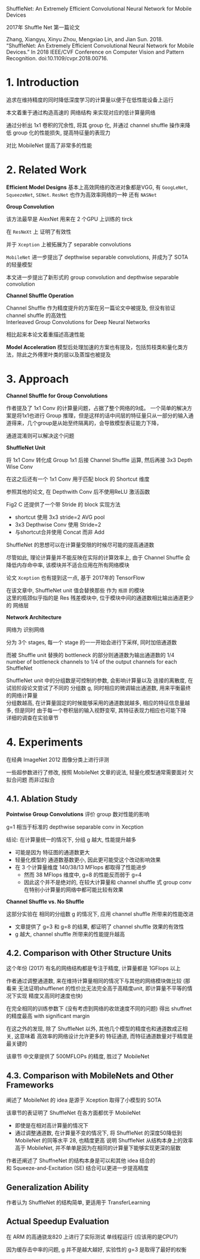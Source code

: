 ShuffleNet: An Extremely Efficient Convolutional Neural Network for Mobile Devices

2017年
Shuffle Net 第一篇论文

Zhang, Xiangyu, Xinyu Zhou, Mengxiao Lin, and Jian Sun. 2018.
“ShuffleNet: An Extremely Efficient Convolutional Neural Network for Mobile Devices.” In 2018 IEEE/CVF Conference on Computer Vision and Pattern Recognition. doi:10.1109/cvpr.2018.00716.

# 1. Introduction

追求在维持精度的同时降低深度学习的计算量以便于在低性能设备上运行  

本文着重于通过构造高速的 网络结构 来实现对应的低计算量网络  

通过分析出 1x1 卷积的冗余性, 将其 group 化, 并通过 channel shuffle 操作来降低 group 化的性能损失, 提高特征量的表现力  

对比 MobileNet 提高了非常多的性能  

# 2. Related Work

**Efficient Model Designs**
基本上高效网络的改进对象都是VGG, 有 `GoogLeNet`, `SqueezeNet`, `SENet`.  `ResNet` 也作为高效率网络的一种
还有 `NASNet`

**Group Convolution**

该方法最早是 AlexNet 用来在 2 个GPU 上训练的 tirck  

在 `ResNeXt` 上 证明了有效性  

并于 `Xception` 上被拓展为了 separable convolutions   

`MobileNet` 进一步提出了 depthwise separable convolutions, 并成为了 SOTA 的轻量模型  

本文进一步提出了新形式的 group convolution and depthwise separable convolution 


**Channel Shuffle Operation**

Channel Shuffle 作为精度提升的方案在另一篇论文中被提及, 但没有验证 channel shuffle 的高效性  
Interleaved Group Convolutions for Deep Neural Networks

相比起来本论文着重描述高速性能

**Model Acceleration**
模型后处理加速的方案也有提及，包括剪枝类和量化类方法，除此之外傅里叶类的层以及蒸馏也被提及

# 3. Approach

**Channel Shuffle for Group Convolutions**

作者提及了 1x1 Conv 的计算量问题，占据了整个网络的9成。
一个简单的解决方案是将1x1也进行 Group 推理，但是这样的话中间层的特征量只从一部分的输入通道得来，几个group是从始至终隔离的，会导致模型表征能力下降，

通道混淆则可以解决这个问题

**ShuffleNet Unit**

将 1x1 Conv 转化成 Group 1x1 后接 Channel Shuffle 运算, 然后再接 3x3 Depth Wise Conv

在这之后还有一个 1x1 Conv 用于匹配 block 的 Shortcut 维度

参照其他的论文, 在 Depthwith Conv 后不使用ReLU 激活函数

Fig2 C 还提供了一个带 Stride 的 block 实现方法
*   shortcut 使用 3x3 stride=2 AVG pool
*   3x3 Depthwise Conv 使用 Stride=2
*   与shortcut合并使用 Concat 而非 Add

ShuffleNet 的思想可以在计算量受限的时候尽可能的提高通道数  

尽管如此, 理论计算量并不能反映在实际的计算效率上, 由于 Channel Shuffle 会降低内存命中率, 该模块并不适合应用在所有网络模块  

论文 `Xception` 也有提到这一点, 基于 2017年的 TensorFlow  

在该文章中, ShuffleNet unit 值会替换那些 作为 `瓶颈` 的模块  
这里的瓶颈似乎指的是  Res 残差模块中, 位于模块中间的通道数相比输出通道更少的 网络层  


**Network Architecture**

网络为 识别网络

分为 3个 stages, 每一个 stage 的一一开始会进行下采样, 同时加倍通道数  

而被 Shuffle unit 替换的 bottleneck 的部分则通道数为输出通道数的 1/4 
number of bottleneck channels to 1/4 of the output channels for each ShuffleNet


ShuffleNet unit 中的分组数是可控制的参数, 会影响计算量以及 连接的离散度, 在试验阶段论文尝试了不同的 分组数 g, 同时相应的微调输出通道数, 用来平衡最终的网络计算量  
分组数越高, 在计算量固定的时候能够采用的通道数就越多, 相应的特征信息量越多, 但是同时 由于每一个卷积层的输入视野变窄, 其特征表现力相应也可能下降  
详细的调查在实验章节  


# 4. Experiments

在经典 ImageNet 2012 图像分类上进行评测  

一些超参数进行了修改, 按照 MobileNet 文章的说法, 轻量化模型通常需要面对 欠拟合问题 而非过拟合  

## 4.1. Ablation Study

**Pointwise Group Convolutions**
评价  group 数对性能的影响

g=1 相当于标准的 depthwise separable conv in Xecption  


结论: 在计算量统一的情况下, 分组 g 越大, 性能提升越多
* 可能是因为 特征图的通道数更大
* 轻量化模型的 通道数基数更小, 因此更可能受这个改动影响效果  
* 在 3 个计算量维度  140/38/13  MFlops 都取得了性能进步  
  * 然而 38 MFlops 维度中, g=8 的性能反而弱于 g=4
  * 因此这个并不是绝对的, 在较大计算量和 channel shuffle 式 group conv 在特别小计算量的网络中都可能比较有效果 

**Channel Shuffle vs. No Shuffle**

这部分实验在 相同的分组数 g 的情况下, 应用 channel shuffle 所带来的性能改进  
* 文章提供了 g=3  和 g=8 的结果, 都证明了 channel shuffle 效果的有效性
* g 越大, channel shuffle 所带来的性能提升越高  

## 4.2. Comparison with Other Structure Units

这个年份 (2017) 有名的网络结构都是专注于精度, 计算量都是 1GFlops 以上  

作者通过调整通道数, 来在维持计算量相同的情况下与其他的网络模块做比较  (那看来 无法证明shufflenet 的性价比无法完全高于高精度unit, 即计算量不平等的情况下实现 精度又高同时速度也快)

在完全相同的训练参数下 (没有考虑到网络的收敛速度不同的问题) 得出 shuffnet 的精度最高 with significant margin  

在这之外的发现, 除了 ShuffleNet 以外, 其他几个模型的精度也和通道数成正相关, 这意味着 高效率的网络设计允许更多的 特征通道, 而特征通道数量对于精度是最关键的  

该章节 中文章提供了 500MFLOPs 的精度, 胜过了 MobileNet

## 4.3. Comparison with MobileNets and Other Frameworks

阐述了 MobileNet 的 idea 是源于 Xception 取得了小模型的 SOTA

该章节的表证明了 ShuffleNet 在各方面都优于 MobileNet
* 即使是在相对高计算量的情况下  
* 通过调整通道数, 在计算量不变的情况下, 将 ShuffleNet 的深度50降低到 MobileNet 的同等水平 28, 也精度更高
说明 ShuffleNet 从结构本身上的效率高于 MobileNet, 并不单单是因为在相同的计算量下能够实现更深的层数


作者还阐述了 ShuffneNet 的结构本身是可以和其他 idea 结合的  
和 Squeeze-and-Excitation (SE) 结合可以更进一步提高精度  

## Generalization Ability


作者认为 ShuffleNet 的结构简单, 更适用于 TransferLearning


## Actual Speedup Evaluation

在 ARM 的高通骁龙820 上进行了实际测试  单线程运行 (应该用的是CPU?)  

因为缓存击中率的问题, g 并不是越大越好, 实验性的 g=3 是取得了最好的权衡   




